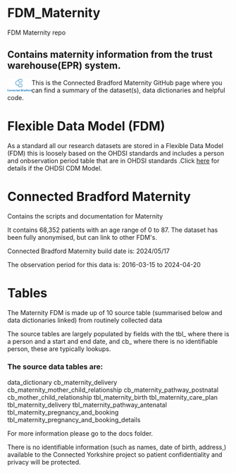 # FDM_Maternity
FDM Maternity repo

## Contains maternity information from the trust warehouse(EPR) system.


<a href="https://www.bradfordresearch.nhs.uk/our-research-teams/connected-bradford/">
  <img align="left" alt="ConnectedBradford" width="55px" src="https://github.com/ShoreRob1/Images/blob/main/CB%20logo%201.png?raw=true" />
</a>

This is the Connected Bradford Maternity GitHub page where you can find a summary of the dataset(s), data dictionaries and helpful code.

# Flexible Data Model (FDM) 

As a standard all our research datasets are stored in a Flexible Data Model (FDM) this is loosely based on the OHDSI standards and includes a person and onbservation period table that are in OHDSI standards .Click [here](https://www.ohdsi.org/data-standardization/) for details if the OHDSI CDM Model. 



# Connected Bradford Maternity

Contains the scripts and documentation for Maternity

It contains 68,352  patients with an age range of 0	to	87. The dataset has been fully anonymised, but can link to other FDM's.

Connected Bradford Maternity build date is: 2024/05/17 	

The observation period for this data is: 2016-03-15	to	2024-04-20


# Tables
The Maternity FDM is made up of 10 source table (summarised below and data dictionaries linked) from routinely collected data  

The source tables are largely populated by fields with the tbl_ where there is a person and a start and end date, and cb_ where there is no identifiable person, these are typically lookups.

### The source data tables are: 

data_dictionary
cb_maternity_delivery
cb_maternity_mother_child_relationship
cb_maternity_pathway_postnatal
cb_mother_child_relationship
tbl_maternity_birth
tbl_maternity_care_plan
tbl_maternity_delivery
tbl_maternity_pathway_antenatal
tbl_maternity_pregnancy_and_booking
tbl_maternity_pregnancy_and_booking_details




For more information please go to the docs folder. 

There is no identifiable information (such as names, date of birth, address,) available to the Connected Yorkshire project so patient confidentiality and privacy will be protected.


